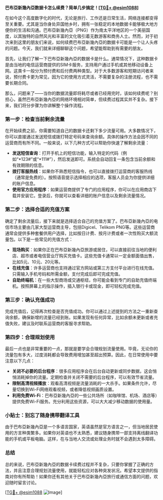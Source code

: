 **巴布亞新幾內亞数据卡怎么续费？简单几步搞定！[[TG💪+ @esim1088](https://t.me/s/esim1088)]**

在如今这个高度数字化的时代，无论是旅行、工作还是日常生活，网络连接都变得至关重要。尤其是当你身处异国他乡时，拥有一张稳定的本地数据卡能够极大地方便你的生活和沟通。巴布亞新幾內亞（PNG）作为南太平洋地区的一个美丽国度，以其独特的自然风光和丰富的文化吸引着无数游客和商务人士。然而，对于初次来到这里的朋友们来说，如何续费巴布亞新幾內亞的数据卡可能是一个让人头疼的问题。今天，我们就来详细聊聊这个问题，希望能帮助到有需要的朋友。

首先，让我们了解一下巴布亞新幾內亞的数据卡是什么。通常情况下，这种数据卡是由当地的电信运营商提供的SIM卡服务，支持用户通过手机或其他移动设备上网。这类卡一般分为预付费和后付费两种类型。对于大多数游客和短期访问者来说，预付费卡更为常见，因为它的使用方式灵活，不需要复杂的注册流程，也不需要长期合同。

那么，问题来了——当你的数据流量即将耗尽或者已经用完时，该如何续费呢？别担心，虽然巴布亞新幾內亞的网络环境相对简单，但续费过程其实并不复杂。接下来，我们将分步骤为你讲解整个操作流程。

### **第一步：检查当前剩余流量**
在开始续费之前，你需要知道自己的数据卡还剩下多少流量可用。大多数情况下，你可以直接通过发送短信或拨打特定号码来查询余额。具体的操作方法会因不同的运营商而有所不同。一般来说，以下几种方式可以帮助你快速了解剩余流量：

- **发送短信查询**：打开手机上的短信功能，输入特定的代码（例如“*123#”或“*111#”），然后发送即可。系统会自动回复一条包含当前余额和有效期限的信息。
- **拨打客服热线**：如果你不熟悉短信指令，也可以直接拨打运营商的客服热线（通常是免费的）。按照语音提示选择相应的选项，客服人员会为你提供详细的账户信息。
- **使用官方应用程序**：如果运营商提供了专门的应用程序，你可以在应用商店下载并安装它。登录后，你就可以查看详细的账户信息以及剩余流量情况。

### **第二步：选择合适的充值方案**
确定了剩余流量后，接下来就是选择适合自己的充值方案了。巴布亞新幾內亞的电信市场主要由几家大型运营商主导，包括Digicel、Telikom PNG等。这些运营商通常会提供多种套餐供用户选择，比如按日计费、按月计费或者一次性购买大额流量包。以下是一些常见的充值方式：

- **现场购买**：如果你正在巴布亞新幾內亞旅游或居住，可以直接前往当地的便利店、超市或者电信营业厅购买充值卡。这些充值卡通常以一定金额面值出售，比如5元、10元、20元等。
- **在线充值**：许多运营商也支持通过官方网站或第三方支付平台进行在线充值。只需输入手机号码和所需金额，支付完成后即可完成充值。
- **自助终端机**：在一些大型商场或交通枢纽，你可能会看到专门的自助充值终端机。按照屏幕上的指示操作，插入银行卡或现金，即可轻松完成充值。

### **第三步：确认充值成功**
完成充值后，记得再次检查是否充值成功。你可以通过上述提到的方法之一重新查询余额，确保新增的流量已经到账。如果发现有任何异常，比如余额未更新或者充值失败，建议及时联系运营商的客服寻求帮助。

### **第四步：合理规划使用**
最后一点也是非常重要的一点，那就是要学会合理规划流量使用。毕竟，无论你的流量包有多大，过度消耗都会导致费用增加甚至超出预算。因此，在日常使用中要注意以下几点：

- **关闭不必要的后台程序**：很多应用程序会在后台自动更新或同步数据，这会悄悄消耗掉你的流量。定期检查并关闭不需要的后台程序，可以有效节省流量。
- **限制高清视频播放**：观看高清视频是流量消耗的一大杀手。如果条件允许，尽量切换到Wi-Fi网络观看视频，或者降低视频画质设置。
- **利用免费Wi-Fi**：巴布亞新幾內亞的一些公共场所（如咖啡馆、机场、酒店等）提供免费Wi-Fi服务。充分利用这些资源，可以大大减少移动数据的使用量。

### **小贴士：别忘了随身携带翻译工具**
由于巴布亞新幾內亞是一个多语言国家，英语虽然是官方语言之一，但当地居民使用的方言种类繁多。如果你对英语也不太熟悉，建议随身携带一部支持离线翻译功能的手机或平板电脑。这样，在与当地人交流或处理业务时就不会遇到太多障碍。

### **总结**
总的来说，巴布亞新幾內亞的数据卡续费过程并不复杂，只要你掌握了正确的方法，并且注意合理规划流量使用，就能轻松应对各种突发状况。希望本文提供的指南对你有所帮助！如果你还有其他关于巴布亞新幾內亞旅行或通信方面的问题，欢迎随时留言讨论。

[[TG💪+ @esim1088](https://t.me/s/esim1088) ![Image](https://i.postimg.cc/4NQfJmqS/Snipaste-2025-05-13-00-14-12.png)]